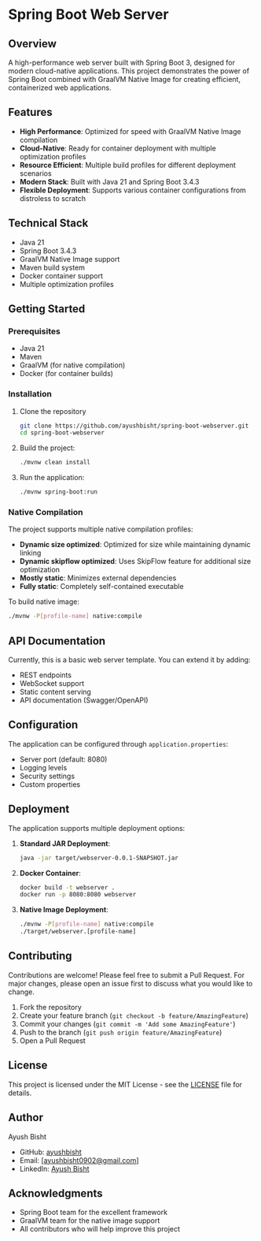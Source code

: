 # Spring Boot Web Server

## Overview
A high-performance web server built with Spring Boot 3, designed for modern cloud-native applications. This project demonstrates the power of Spring Boot combined with GraalVM Native Image for creating efficient, containerized web applications.

## Features
- **High Performance**: Optimized for speed with GraalVM Native Image compilation
- **Cloud-Native**: Ready for container deployment with multiple optimization profiles
- **Resource Efficient**: Multiple build profiles for different deployment scenarios
- **Modern Stack**: Built with Java 21 and Spring Boot 3.4.3
- **Flexible Deployment**: Supports various container configurations from distroless to scratch

## Technical Stack
- Java 21
- Spring Boot 3.4.3
- GraalVM Native Image support
- Maven build system
- Docker container support
- Multiple optimization profiles

## Getting Started

### Prerequisites
- Java 21
- Maven
- GraalVM (for native compilation)
- Docker (for container builds)

### Installation
1. Clone the repository
   ```bash
   git clone https://github.com/ayushbisht/spring-boot-webserver.git
   cd spring-boot-webserver
   ```
2. Build the project:
   ```bash
   ./mvnw clean install
   ```
3. Run the application:
   ```bash
   ./mvnw spring-boot:run
   ```

### Native Compilation
The project supports multiple native compilation profiles:
- **Dynamic size optimized**: Optimized for size while maintaining dynamic linking
- **Dynamic skipflow optimized**: Uses SkipFlow feature for additional size optimization
- **Mostly static**: Minimizes external dependencies
- **Fully static**: Completely self-contained executable

To build native image:
```bash
./mvnw -P[profile-name] native:compile
```

## API Documentation
Currently, this is a basic web server template. You can extend it by adding:
- REST endpoints
- WebSocket support
- Static content serving
- API documentation (Swagger/OpenAPI)

## Configuration
The application can be configured through `application.properties`:
- Server port (default: 8080)
- Logging levels
- Security settings
- Custom properties

## Deployment
The application supports multiple deployment options:

1. **Standard JAR Deployment**:
   ```bash
   java -jar target/webserver-0.0.1-SNAPSHOT.jar
   ```

2. **Docker Container**:
   ```bash
   docker build -t webserver .
   docker run -p 8080:8080 webserver
   ```

3. **Native Image Deployment**:
   ```bash
   ./mvnw -P[profile-name] native:compile
   ./target/webserver.[profile-name]
   ```

## Contributing
Contributions are welcome! Please feel free to submit a Pull Request. For major changes, please open an issue first to discuss what you would like to change.

1. Fork the repository
2. Create your feature branch (`git checkout -b feature/AmazingFeature`)
3. Commit your changes (`git commit -m 'Add some AmazingFeature'`)
4. Push to the branch (`git push origin feature/AmazingFeature`)
5. Open a Pull Request

## License
This project is licensed under the MIT License - see the [LICENSE](LICENSE) file for details.

## Author
Ayush Bisht
- GitHub: [ayushbisht](https://github.com/WebDev-Ayush)
- Email: [ayushbisht0902@gmail.com]
- LinkedIn: [Ayush Bisht](https://www.linkedin.com/in/ayush-bisht-a42442261)

## Acknowledgments
- Spring Boot team for the excellent framework
- GraalVM team for the native image support
- All contributors who will help improve this project
